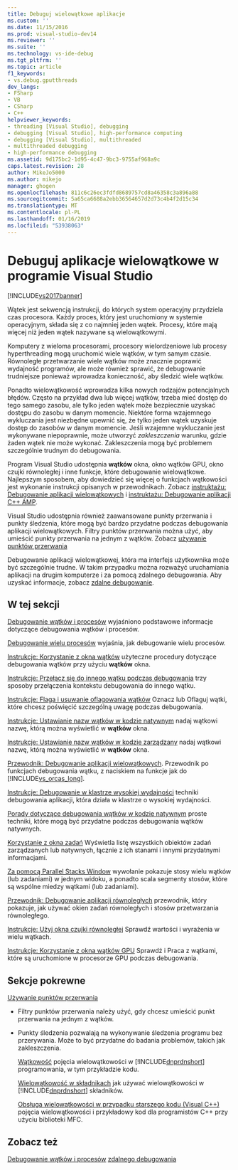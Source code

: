 ```yaml
---
title: Debuguj wielowątkowe aplikacje
ms.custom: ''
ms.date: 11/15/2016
ms.prod: visual-studio-dev14
ms.reviewer: ''
ms.suite: ''
ms.technology: vs-ide-debug
ms.tgt_pltfrm: ''
ms.topic: article
f1_keywords:
- vs.debug.gputthreads
dev_langs:
- FSharp
- VB
- CSharp
- C++
helpviewer_keywords:
- threading [Visual Studio], debugging
- debugging [Visual Studio], high-performance computing
- debugging [Visual Studio], multithreaded
- multithreaded debugging
- high-performance debugging
ms.assetid: 9d175bc2-1d95-4c47-9bc3-9755af968a9c
caps.latest.revision: 28
author: MikeJo5000
ms.author: mikejo
manager: ghogen
ms.openlocfilehash: 811c6c26ec3fdfd8689757cd8a46358c3a896a88
ms.sourcegitcommit: 5a65ca6688a2ebb36564657d2d73c4b4f2d15c34
ms.translationtype: MT
ms.contentlocale: pl-PL
ms.lasthandoff: 01/16/2019
ms.locfileid: "53938063"
---
```

# <a name="debug-multithreaded-applications-in-visual-studio"></a>Debuguj aplikacje wielowątkowe w programie Visual Studio
[!INCLUDE[vs2017banner](../includes/vs2017banner.md)]

Wątek jest sekwencją instrukcji, do których system operacyjny przydziela czas procesora. Każdy proces, który jest uruchomiony w systemie operacyjnym, składa się z co najmniej jeden wątek. Procesy, które mają więcej niż jeden wątek nazywane są wielowątkowymi.

 Komputery z wieloma procesorami, procesory wielordzeniowe lub procesy hyperthreading mogą uruchomić wiele wątków, w tym samym czasie. Równoległe przetwarzanie wiele wątków może znacznie poprawić wydajność programów, ale może również sprawić, że debugowanie trudniejsze ponieważ wprowadza konieczność, aby śledzić wiele wątków.

 Ponadto wielowątkowość wprowadza kilka nowych rodzajów potencjalnych błędów. Często na przykład dwa lub więcej wątków, trzeba mieć dostęp do tego samego zasobu, ale tylko jeden wątek może bezpiecznie uzyskać dostępu do zasobu w danym momencie. Niektóre forma wzajemnego wykluczania jest niezbędne upewnić się, że tylko jeden wątek uzyskuje dostęp do zasobów w danym momencie. Jeśli wzajemne wykluczanie jest wykonywane niepoprawnie, może utworzyć *zakleszczenia* warunku, gdzie żaden wątek nie może wykonać. Zakleszczenia mogą być problemem szczególnie trudnym do debugowania.

 Program Visual Studio udostępnia **wątków** okna, okno wątków GPU, okno czujki równoległej i inne funkcje, które debugowanie wielowątkowe. Najlepszym sposobem, aby dowiedzieć się więcej o funkcjach wątkowości jest wykonanie instrukcji opisanych w przewodnikach. Zobacz [instruktażu: Debugowanie aplikacji wielowątkowych](../debugger/walkthrough-debugging-a-multithreaded-application.md) i [instruktażu: Debugowanie aplikacji C++ AMP](http://msdn.microsoft.com/library/40e92ecc-f6ba-411c-960c-b3047b854fb5).

 Visual Studio udostępnia również zaawansowane punkty przerwania i punkty śledzenia, które mogą być bardzo przydatne podczas debugowania aplikacji wielowątkowych. Filtry punktów przerwania można użyć, aby umieścić punkty przerwania na jednym z wątków. Zobacz [używanie punktów przerwania](../debugger/using-breakpoints.md)

 Debugowanie aplikacji wielowątkowej, która ma interfejs użytkownika może być szczególnie trudne. W takim przypadku można rozważyć uruchamiania aplikacji na drugim komputerze i za pomocą zdalnego debugowania. Aby uzyskać informacje, zobacz [zdalne debugowanie](../debugger/remote-debugging.md).

## <a name="in-this-section"></a>W tej sekcji
 [Debugowanie wątków i procesów](../debugger/debug-threads-and-processes.md) wyjaśniono podstawowe informacje dotyczące debugowania wątków i procesów.

 [Debugowanie wielu procesów](../debugger/debug-multiple-processes.md) wyjaśnia, jak debugowanie wielu procesów.

 [Instrukcje: Korzystanie z okna wątków](../debugger/how-to-use-the-threads-window.md) użyteczne procedury dotyczące debugowania wątków przy użyciu **wątków** okna.

 [Instrukcje: Przełącz się do innego wątku podczas debugowania](../debugger/how-to-switch-to-another-thread-while-debugging.md) trzy sposoby przełączenia kontekstu debugowania do innego wątku.

 [Instrukcje: Flaga i usuwanie oflagowania wątków](../debugger/how-to-flag-and-unflag-threads.md) Oznacz lub Oflaguj wątki, które chcesz poświęcić szczególną uwagę podczas debugowania.

 [Instrukcje: Ustawianie nazw wątków w kodzie natywnym](../debugger/how-to-set-a-thread-name-in-native-code.md) nadaj wątkowi nazwę, którą można wyświetlić w **wątków** okna.

 [Instrukcje: Ustawianie nazw wątków w kodzie zarządzany](../debugger/how-to-set-a-thread-name-in-managed-code.md) nadaj wątkowi nazwę, którą można wyświetlić w **wątków** okna.

 [Przewodnik: Debugowanie aplikacji wielowątkowych](../debugger/walkthrough-debugging-a-multithreaded-application.md).
Przewodnik po funkcjach debugowania wątku, z naciskiem na funkcje jak do [!INCLUDE[vs_orcas_long](../includes/vs-orcas-long-md.md)].

 [Instrukcje: Debugowanie w klastrze wysokiej wydajności](../debugger/how-to-debug-on-a-high-performance-cluster.md) techniki debugowania aplikacji, która działa w klastrze o wysokiej wydajności.

 [Porady dotyczące debugowania wątków w kodzie natywnym](../debugger/tips-for-debugging-threads-in-native-code.md) proste techniki, które mogą być przydatne podczas debugowania wątków natywnych.

 [Korzystanie z okna zadań](../debugger/using-the-tasks-window.md) Wyświetla listę wszystkich obiektów zadań zarządzanych lub natywnych, łącznie z ich stanami i innymi przydatnymi informacjami.

 [Za pomocą Parallel Stacks Window](../debugger/using-the-parallel-stacks-window.md) wywołanie pokazuje stosy wielu wątków (lub zadaniami) w jednym widoku, a ponadto scala segmenty stosów, które są wspólne miedzy wątkami (lub zadaniami).

 [Przewodnik: Debugowanie aplikacji równoległych](../debugger/walkthrough-debugging-a-parallel-application.md) przewodnik, który pokazuje, jak używać okien zadań równoległych i stosów przetwarzania równoległego.

 [Instrukcje: Użyj okna czujki równoległej](../debugger/how-to-use-the-parallel-watch-window.md) Sprawdź wartości i wyrażenia w wielu wątkach.

 [Instrukcje: Korzystanie z okna wątków GPU](../debugger/how-to-use-the-gpu-threads-window.md) Sprawdź i Praca z wątkami, które są uruchomione w procesorze GPU podczas debugowania.

## <a name="related-sections"></a>Sekcje pokrewne
 [Używanie punktów przerwania](../debugger/using-breakpoints.md)
 -   Filtry punktów przerwania należy użyć, gdy chcesz umieścić punkt przerwania na jednym z wątków.

- Punkty śledzenia pozwalają na wykonywanie śledzenia programu bez przerywania. Może to być przydatne do badania problemów, takich jak zakleszczenia.

  [Wątkowość](http://msdn.microsoft.com/library/7b46a7d9-c6f1-46d1-a947-ae97471bba87) pojęcia wielowątkowości w [!INCLUDE[dnprdnshort](../includes/dnprdnshort-md.md)] programowania, w tym przykładzie kodu.

  [Wielowątkowość w składnikach](http://msdn.microsoft.com/library/2fc31e68-fb71-4544-b654-0ce720478779) jak używać wielowątkowości w [!INCLUDE[dnprdnshort](../includes/dnprdnshort-md.md)] składników.

  [Obsługa wielowątkowości w przypadku starszego kodu (Visual C++)](http://msdn.microsoft.com/library/24425b1f-5031-4c6b-aac7-017115a40e7c) pojęcia wielowątkowości i przykładowy kod dla programistów C++ przy użyciu biblioteki MFC.

## <a name="see-also"></a>Zobacz też
 [Debugowanie wątków i procesów](../debugger/debug-threads-and-processes.md) [zdalnego debugowania](../debugger/remote-debugging.md)
